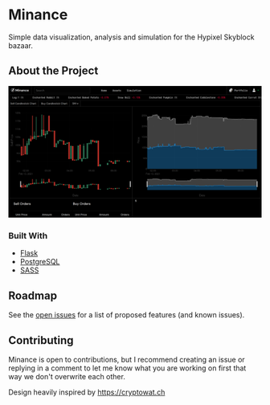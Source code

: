 # Minance

Simple data visualization, analysis and simulation for the Hypixel Skyblock bazaar.

## About the Project

![Current Index Page](docs/about_project.png)

### Built With

- [Flask](https://flask.palletsprojects.com/en/1.1.x/)
- [PostgreSQL](https://www.postgresql.org/)
- [SASS](https://sass-lang.com/)

## Roadmap

See the [open issues](https://github.com/minancenet/web/issues) for a list of proposed features (and known issues).

## Contributing

Minance is open to contributions, but I recommend creating an issue or replying in a comment to let me know what you are working on first that way we don't overwrite each other.

Design heavily inspired by https://cryptowat.ch